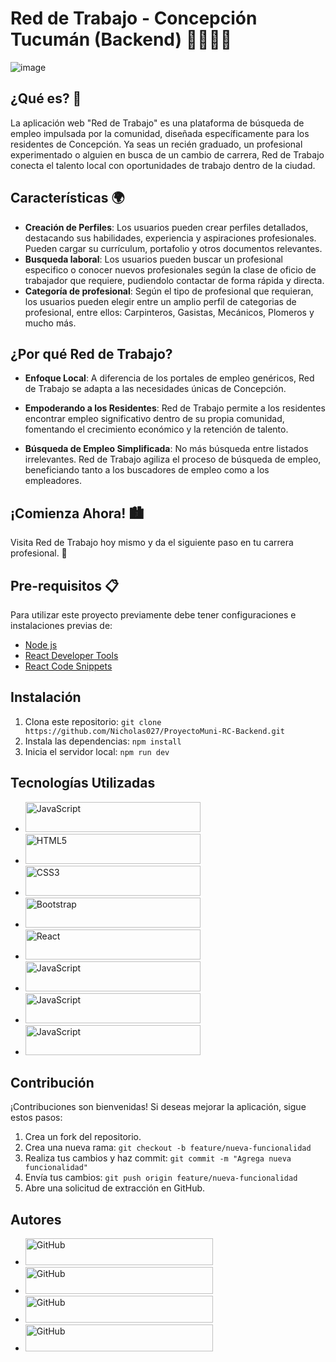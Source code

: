 # Red de Trabajo - Concepción Tucumán (Backend) 👷‍♂️👷‍♀️
![image](https://github.com/Nicholas027/ProyectoMuni-RC-Frontend/assets/95541436/34817533-3937-494a-bf9d-4a6f8363211d)

## ¿Qué es? 🤔

La aplicación web "Red de Trabajo" es una plataforma de búsqueda de empleo impulsada por la comunidad, diseñada específicamente para los residentes de Concepción. Ya seas un recién graduado, un profesional experimentado o alguien en busca de un cambio de carrera, Red de Trabajo conecta el talento local con oportunidades de trabajo dentro de la ciudad.

## Características 🌍

- **Creación de Perfiles**: Los usuarios pueden crear perfiles detallados, destacando sus habilidades, experiencia y aspiraciones profesionales. Pueden cargar su currículum, portafolio y otros documentos relevantes.
- **Busqueda laboral**: Los usuarios pueden buscar un profesional especifico o conocer nuevos profesionales según la clase de oficio de trabajador que requiere, pudiendolo contactar de forma rápida y directa.
- **Categoría de profesional**: Según el tipo de profesional que requieran, los usuarios pueden elegir entre un amplio perfil de categorias de profesional, entre ellos: Carpinteros, Gasistas, Mecánicos, Plomeros y mucho más.
                      
## ¿Por qué Red de Trabajo? 

- **Enfoque Local**: A diferencia de los portales de empleo genéricos, Red de Trabajo se adapta a las necesidades únicas de Concepción.

- **Empoderando a los Residentes**: Red de Trabajo permite a los residentes encontrar empleo significativo dentro de su propia comunidad, fomentando el crecimiento económico y la retención de talento.

- **Búsqueda de Empleo Simplificada**: No más búsqueda entre listados irrelevantes. Red de Trabajo agiliza el proceso de búsqueda de empleo, beneficiando tanto a los buscadores de empleo como a los empleadores.

## ¡Comienza Ahora! 🏙

Visita Red de Trabajo hoy mismo y da el siguiente paso en tu carrera profesional. 🚀

## Pre-requisitos 📋

Para utilizar este proyecto previamente debe tener configuraciones e instalaciones previas de:

- [Node js](https://nodejs.org/es)
- [React Developer Tools]( https://chrome.google.com/webstore/detail/react-developer-tools/fmkadmapgofadopljbjfkapdkoienihi?hl=es)
- [React Code Snippets](https://marketplace.visualstudio.com/items?itemName=xabikos.ReactSnippets)

## Instalación

1. Clona este repositorio: `git clone https://github.com/Nicholas027/ProyectoMuni-RC-Backend.git`
2. Instala las dependencias: `npm install`
3. Inicia el servidor local: `npm run dev`

## Tecnologías Utilizadas

<ul>
  <li>
    <img src="https://img.shields.io/badge/JavaScript-323330?style=for-the-badge&logo=javascript&logoColor=F7DF1E" alt="JavaScript" width="280" height="48">
  </li>
  <li>
    <img src="https://img.shields.io/badge/HTML5-E34F26?style=for-the-badge&logo=html5&logoColor=white" alt="HTML5" width="280" height="48">
  </li>
  <li>
    <img src="https://img.shields.io/badge/CSS3-1572B6?style=for-the-badge&logo=css3&logoColor=white" alt="CSS3" width="280" height="48">
  </li>
  <li>
    <img src="https://img.shields.io/badge/Bootstrap-563D7C?style=for-the-badge&logo=bootstrap&logoColor=white" alt="Bootstrap" width="280" height="48">
  </li>
  <li>
    <img src="https://img.shields.io/badge/-ReactJs-61DAFB?logo=react&logoColor=white&style=for-the-badge" alt="React" width="280" height="48">
  </li>
    <li>
    <img src="https://img.shields.io/badge/react_router_dom-CA4245?style=for-the-badge&logo=reactrouter&logoColor=white" alt="JavaScript" width="280" height="48">
  </li>  
  <li>
    <img src="https://img.shields.io/badge/ReactHook_Form-EC5990?style=for-the-badge&logo=reacthookform&logoColor=white" alt="JavaScript" width="280" height="48">
  </li>
  <li>
    <img src="https://img.shields.io/badge/React_Bootstrap-61DAFB?style=for-the-badge&logo=bootstrap&logoColor=white" alt="JavaScript" width="280" height="48">
  </li>
</ul>

## Contribución

¡Contribuciones son bienvenidas! Si deseas mejorar la aplicación, sigue estos pasos:

1. Crea un fork del repositorio.
2. Crea una nueva rama: `git checkout -b feature/nueva-funcionalidad`
3. Realiza tus cambios y haz commit: `git commit -m "Agrega nueva funcionalidad"`
4. Envía tus cambios: `git push origin feature/nueva-funcionalidad`
5. Abre una solicitud de extracción en GitHub.

## Autores

<ul>
  <li>
    <a href="https://github.com/nicholas027">
      <img src="https://img.shields.io/badge/Nicolas Saavedra-100000?style=for-the-badge&logo=github&logoColor=white" alt="GitHub" width="300" height="43">
    </a>
  </li>
  <li>
    <a href="https://github.com/andressantamarina">
      <img src="https://img.shields.io/badge/Andres Santamarina-100000?style=for-the-badge&logo=github&logoColor=white" alt="GitHub" width="300" height="43">
    </a>
  </li>
  <li>
    <a href="https://github.com/mauroarms">
      <img src="https://img.shields.io/badge/Mauro Nahuel Armas-100000?style=for-the-badge&logo=github&logoColor=white" alt="GitHub" width="300" height="43">
    </a>
  </li>
  <li>
    <a href="https://github.com/alejoh12">
      <img src="https://img.shields.io/badge/Facundo Alejo Herrera-100000?style=for-the-badge&logo=github&logoColor=white" alt="GitHub" width="300" height="43">
    </a>
  </li>
</ul>

